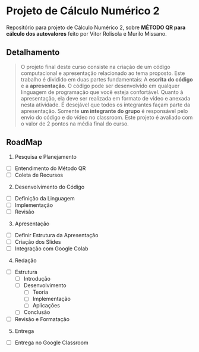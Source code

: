 # Projeto de Cálculo Numérico 2
Repositório para projeto de Cálculo Numérico 2, sobre **MÉTODO QR para cálculo dos autovalores** feito por Vitor Rolisola e Murilo Missano.

## Detalhamento
>O projeto final deste curso consiste na criação de um código computacional e apresentação relacionado ao tema proposto.
Este trabalho é dividido em duas partes fundamentais: A **escrita do código** e a **apresentação**. 
O código pode ser desenvolvido em qualquer linguagem de programação que você esteja confortável. Quanto à apresentação, ela deve ser realizada em formato de vídeo e anexada nesta atividade.
É desejável que todos os integrantes façam parte da apresentação.
Somente **um integrante do grupo** é responsável pelo envio do código e do vídeo no classroom.
Este projeto é avaliado com o valor de 2 pontos na média final do curso.

## RoadMap
1. Pesquisa e Planejamento
- [ ] Entendimento do Método QR
- [ ] Coleta de Recursos
2. Desenvolvimento do Código
- [ ] Definição da Linguagem
- [ ] Implementação
- [ ] Revisão
3. Apresentação
- [ ] Definir Estrutura da Apresentação
- [ ] Criação dos Slides
- [ ] Integração com Google Colab
4. Redação
- [ ] Estrutura
  - [ ] Introdução
  - [ ] Desenvolvimento
    - [ ] Teoria
    - [ ] Implementação
    - [ ] Aplicações
  - [ ] Conclusão
- [ ] Revisão e Formatação
5. Entrega
 - [ ] Entrega no Google Classroom
